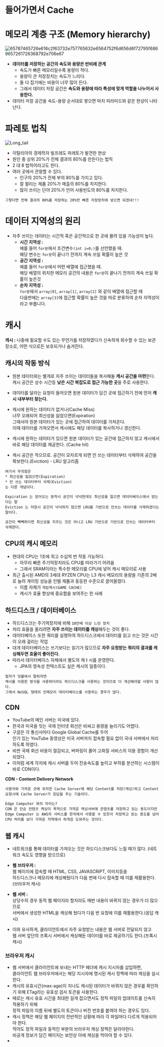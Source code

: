 # 들어가면서 Cache

# 메모리 계층 구조 (Memory hierarchy)

![65787465726e616c2f63732e757765632e6564752f6d656d6f72795f6869657261726368792e706e67](https://user-images.githubusercontent.com/50267433/98894992-5f502580-24e9-11eb-84e3-74bf4b1d9f8a.png)  
  
* **데이터를 저장하는 공간의 속도와 용량은 반비례 관계**    
  * 속도가 빠른 메모리일수록 용량이 적다.   
  * 용량이 큰 저장장치는 속도가 느리다.   
  * 둘 다 잡기에는 비용이 너무 많이 든다.   
  * 그래서 데이터 저장 공간은 **속도와 용량에 따라 특성에 맞게 역할을 나누어서 사용한다.**      
* 데이터 저장 공간을 속도-용량 순서대로 쌓으면 마치 피라미드와 같은 현상이 나타난다. 

# 파레토 법칙
![Long_tail](https://user-images.githubusercontent.com/50267433/98895986-5b250780-24eb-11eb-80a3-79805862e1c8.jpg)    
    
* 이탈리아의 경제학자 빌프레도 파레토가 발견한 현상    
* 원인 중 상위 20%가 전체 결과의 80%를 만든다는 법칙     
* 2 대 8 법칙이라고도 한다.
* 여러 곳에서 관찰할 수 있다.   
  * 인구의 20%가 전체 부의 80%를 가지고 있다.   
  * 잘 팔리는 제품 20%가 매출의 80%를 차지한다.     
  * 많이 쓰이는 단어 20%가 언어 사용빈도의 80%를 차지한다.   

```
그렇다면 전체 결과의 80%를 저장하는 20%만 빠른 저장장치에 넣으면 되겠네!!!  
```

# 데이터 지역성의 원리    
* 자주 쓰이는 데이터는 시간적 혹은 공간적으로 한 곳에 몰려 있을 가능성이 높다.   
  * **시간 지역성 :**      
  예를 들어 `for문`에서 조건변수`(int i=0;)`를 선언했을 때.      
  해당 변수는 `for문`이 끝나기 전까지 계속 쓰일 확률이 높은 것   
  * **공간 지역성 :**             
  예를 들어 `for문`에서 어떤 배열에 접근했을 때.          
  해당 배열의 위치한 메모리 공간의 내용은 `for문`이 끝나기 전까지 계속 쓰일 확률이 높은것            
  * **순차 지역성 :**    
  `for문`에서 `array[0]`, `array[1]`, `array[2]` 와 같이 배열에 접근할 때   
  다음번에는 `array[3]`에 접근할 확률이 높은 것을 따로 분류하여 순차 지역성이라고 부릅니다.       
     
# 캐시   
**캐시 :** 나중에 필요할 수도 있는 무언가를 저장하였다가 신속하게 회수할 수 있는 보관 장소로, 어떤 식으로든 보호되거나 숨겨진다.     
     
## 캐시의 작동 방식          
* 원본 데이터와는 별개로 자주 쓰이는 데이터들을 복사해둘 **캐시 공간을 마련**한다.           
캐시 공간은 상수 시간등 **낮은 시간 복잡도로 접근 가능한 곳**을 주로 사용한다.      

* 데이터를 달라는 요청이 들어오면 원본 데이터가 담긴 곳에 접근하기 전에 먼저 **캐시 내부부터 찾는다.**       

* 캐시에 원하는 데이터가 없거나(Cache Miss)   
너무 오래되어 최신성을 잃었으면(Expiration)   
그때서야 원본 데이터가 있는 곳에 접근하여 데이터를 가져온다.   
이때 데이터를 가져오면서 캐시에도 해당 데이터를 복사하거나 갱신한다.   

* 캐시에 원하는 데이터가 있으면 원본 데이터가 있는 공간에 접근하지 않고 캐시에서 바로 해당 데이터를 제공한다. (Cache hit)   
   
* 캐시 공간은 작으므로. 공간이 모자르게 되면 안 쓰는 데이터부터 삭제하여 공간을 확보한다.(Eviction) - LRU 알고리즘   

```
여기서 주의점은 
* 최신성을 잃었으면(Expiration)
* 안 쓰는 데이터부터 삭제(Eviction)
는 다른 개념이다.   

Expiration 는 얻어오는 동작시 공간이 넉넉한데도 최신성을 잃으면 데이터베이스에서 얻는다는 말     
Eviction 는 저장시 공간이 넉넉하지 않으면 LRU를 기반으로 안쓰는 데이터를 삭제하겠다는말이다.     
   
공간이 빽빽하다면 최신성을 지우는 것은 아니고 LRU 기반으로 기반으로 안쓰는 데이터부터 삭제한다.   
```

## CPU의 캐시 메모리   
* 현대의 CPU는 1초에 최고 수십억 번 작동 가능하다.    
  * 아무리 빠른 주기억장치라도 CPU를 따라가기 어려움   
  * 그래서 SRAM이라는 특수한 메모리를 CPU에 넣어 캐시 메모리로 사용   
* 최근 출시된 AMD의 3세대 RYZEN CPU는 L3 캐시 메모리의 용량을 기존의 2배로 늘려 게이밍 성능을 인텔 제품과 동등한 수준으로 끌어올렸다.     
  * 이름 자체가 `게임캐시(GAME CACHE)` 
  * 캐시가 효율 향상에 중요함을 보여주는 한 사례   
  
## 하드디스크 / 데이터베이스  
* 하드디스크는 주기억장치에 비해 `10만배 이상 느린 장치`       
* 처리 효율을 올리려면 **자주 쓰이는 데이터를 캐싱**해두는 것이 좋다.   
* 데이터베이스 또한 쿼리를 실행하여 하드디스크에서 데이터를 읽고 쓰는 것은 시간이 오래 걸리는 작업    
* 대개 데이터베이스는 쓰기보다는 읽기가 많으므로 **자주 요청받는 쿼리의 결과를 캐싱해두면 효율이 좋아진다.**   
* 따라서 데이터베이스 자체에서 별도의 캐ㅑ시를 운영한다.   
  * JPA의 영속성 컨텍스트도 실은 캐시의 일종이다.   

```
필자가 덧붙여서 말하자면   
캐시를 이용한 방식을 사용하더라도 하드디스크를 사용하는 것이므로 더 개선해야할 사항이 많다.   
그래서 NoSQL 형태의 인메모리 데이터베이스를 사용하는 경우가 많다.   
```       
   
## CDN   
* YouTube의 메인 서버는 미국에 있다.        
* 한국과 미국을 잇는 국제 인터넷 회선은 비싸고 용량을 늘리기도 어렵다.       
* 구글은 각 통신사마다 Google Global Cache를 두어      
인기 있는 YouTube 동영상은 미국 서버까지 접속할 필요 없이 국내 서버에서 처리하도록 하였다.       
* 비싼 국제 회선 비용이 절감되고, 버퍼링이 줄어 고화질 서비스의 이용 경험이 개선되었다.   
* 이처럼 세계 각지에 캐시 서버를 두어 전송속도를 높이고 부하를 분산하는 시스템이 바로 CDN이다.   
      
**CDN - Content Delivery Network**
```
사용자와 가까운 곳에 위치한 Cache Server에 해당 Content를 저장(캐싱)하고 Content 요청시에 Cache Server가 응답을 주는 기술이다.
     
Edge Computer 와의 차이는?       
CDN 은 단순 컨텐츠 캐싱이 목적으로 가까운 캐싱서버에 콘텐츠를 저장하고 읽는 용도이지만      
Edge Computer 는 AWS의 서비스를 한국에서 사용할 수 있듯이 저장하고 읽는 용도를 넘어 CPU 처리를 보다 가까운 지역에서 하게끔 도와주는 것이다.     
```   
   
## 웹 캐시  
* 네트워크를 통해 데이터를 가져오는 것은 하드디스크보다도 느릴 때가 많다. (네트워크 속도도 영향을 받으므로)

* **웹 브라우저 :**        
웹 페이지에 접속할 때 HTML, CSS, JAVASCRIPT, 이미지등을         
하드디스크나 메모리에 캐싱해뒀다가 다음 번에 다시 접속할 때 이를 재활용한다.(브라우저 캐시)       
* **웹 서버 :**         
상당수의 경우 동적 웹 페이지라 할지라도 매번 내용이 바뀌지 않는 경우가 더 많으므로      
서버에서 생성한 HTML을 캐싱해 뒀다가 다음 번 요청에 이를 재활용한다.(응답 캐시)    

* 이와 유사하게, 클라이언트에서 자주 요청받는 내용은 웹 서버로 전달되지 않고       
웹 서버 앞단의 프록시 서버에서 캐싱해둔 데이터를 바로 제공하기도 한다.(프록시 캐시)   

### 브라우저 캐시    
* 웹 서버에서 클라이언트에 보내는 HTTP 헤더에 캐시 지시자를 삽입하면,              
클라이언트 웹 브라우저에서는 해당 지시자에 명시된 캐시 정책에 따라 캐싱을 실시한다.         
* 캐시의 유효시간(max-age)이 지나도 캐시된 데이터가 바뀌지 않은 경우를 확인하기 위해 ETag라는 유효성 검사 토큰을 사용한다.     
* 때로는 캐시 유효 시간을 최대한 길게 잡으면서도 정적 파일의 업데이트를 신속히 적용하기 위해       
정적 파일의 이름 뒤에 별도의 토큰이나 버전 번호를 붙여야 하는 경우도 있다.      
* 캐시 정책은 해당 웹 페이지의 전반적인 상황에 따라 각 파일마다 다르게 적용되어야 한다.       
적어도 정적 파일과 동적인 부분의 브라우저 캐싱 정책은 달라야한다.       
비공개 정보가 담긴 페이지는 보안상 아에 캐싱을 막아야 할 수 있다.   
*
  






